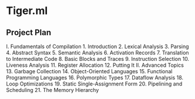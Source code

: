 Tiger.ml
========

Project Plan
------------

I. Fundamentals of Compilation
    1. Introduction
    2. Lexical Analysis
    3. Parsing
    4. Abstract Syntax
    5. Semantic Analysis
    6. Activation Records
    7. Translation to Intermediate Code
    8. Basic Blocks and Traces
    9. Instruction Selection
    10. Liveness Analysis
    11. Register Allocation
    12. Putting It
II. Advanced Topics
    13. Garbage Collection
    14. Object-Oriented Languages
    15. Functional Programming Languages
    16. Polymorphic Types
    17. Dataflow Analysis
    18. Loop Optimizations
    19. Static Single-Assignment Form
    20. Pipelining and Scheduling
    21. The Memory Hierarchy
